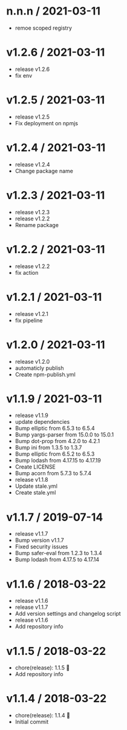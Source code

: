 
n.n.n / 2021-03-11
==================

  * remoe scoped registry

v1.2.6 / 2021-03-11
===================

  * release v1.2.6
  * fix env

v1.2.5 / 2021-03-11
===================

  * release v1.2.5
  * Fix deployment on npmjs

v1.2.4 / 2021-03-11
===================

  * release v1.2.4
  * Change package name

v1.2.3 / 2021-03-11
===================

  * release v1.2.3
  * release v1.2.2
  * Rename package

v1.2.2 / 2021-03-11
===================

  * release v1.2.2
  * fix action

v1.2.1 / 2021-03-11
===================

  * release v1.2.1
  * fix pipeline

v1.2.0 / 2021-03-11
===================

  * release v1.2.0
  * automaticly publish
  * Create npm-publish.yml

v1.1.9 / 2021-03-11
===================

  * release v1.1.9
  * update dependencies
  * Bump elliptic from 6.5.3 to 6.5.4
  * Bump yargs-parser from 15.0.0 to 15.0.1
  * Bump dot-prop from 4.2.0 to 4.2.1
  * Bump ini from 1.3.5 to 1.3.7
  * Bump elliptic from 6.5.2 to 6.5.3
  * Bump lodash from 4.17.15 to 4.17.19
  * Create LICENSE
  * Bump acorn from 5.7.3 to 5.7.4
  * release v1.1.8
  * Update stale.yml
  * Create stale.yml

v1.1.7 / 2019-07-14
===================

  * release v1.1.7
  * Bump version v1.1.7
  * Fixed security issues
  * Bump safer-eval from 1.2.3 to 1.3.4
  * Bump lodash from 4.17.5 to 4.17.14

v1.1.6 / 2018-03-22
===================

  * release v1.1.6
  * release v1.1.7
  * Add version settings and changelog script
  * release v1.1.6
  * Add repository info

v1.1.5 / 2018-03-22
===================

  * chore(release): 1.1.5 :tada:
  * Add repository info

v1.1.4 / 2018-03-22
===================

  * chore(release): 1.1.4 :tada:
  * Initial commit

